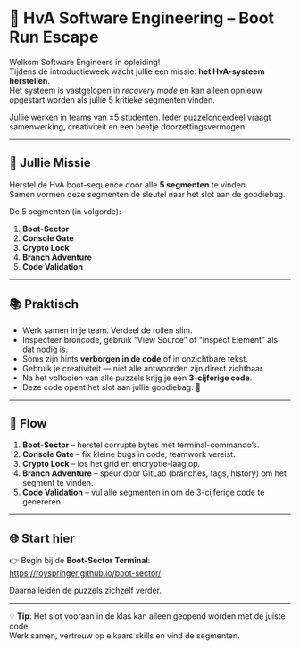 # 🚀 HvA Software Engineering – Boot Run Escape

Welkom Software Engineers in opleiding!  
Tijdens de introductieweek wacht jullie een missie: **het HvA-systeem herstellen**.  
Het systeem is vastgelopen in _recovery mode_ en kan alleen opnieuw opgestart worden als jullie 5 kritieke segmenten vinden.

Jullie werken in teams van ±5 studenten. Ieder puzzelonderdeel vraagt samenwerking, creativiteit en een beetje doorzettingsvermogen.

---

## 🔑 Jullie Missie

Herstel de HvA boot-sequence door alle **5 segmenten** te vinden.  
Samen vormen deze segmenten de sleutel naar het slot aan de goodiebag.

De 5 segmenten (in volgorde):

1. **Boot-Sector**
2. **Console Gate**
3. **Crypto Lock**
4. **Branch Adventure**
5. **Code Validation**

---

## 📚 Praktisch

- Werk samen in je team. Verdeel de rollen slim.
- Inspecteer broncode, gebruik “View Source” of “Inspect Element” als dat nodig is.
- Soms zijn hints **verborgen in de code** of in onzichtbare tekst.
- Gebruik je creativiteit — niet alle antwoorden zijn direct zichtbaar.
- Na het voltooien van alle puzzels krijg je een **3-cijferige code**.
- Deze code opent het slot aan jullie goodiebag. 🎁

---

## 🧭 Flow

1. **Boot-Sector** – herstel corrupte bytes met terminal-commando’s.
2. **Console Gate** – fix kleine bugs in code; teamwork vereist.
3. **Crypto Lock** – los het grid en encryptie-laag op.
4. **Branch Adventure** – speur door GitLab (branches, tags, history) om het segment te vinden.
5. **Code Validation** – vul alle segmenten in om de 3-cijferige code te genereren.

---

## 🌐 Start hier

👉 Begin bij de **Boot-Sector Terminal**:  
https://royspringer.github.io/boot-sector/

Daarna leiden de puzzels zichzelf verder.

---

💡 **Tip**: Het slot vooraan in de klas kan alleen geopend worden met de juiste code.  
Werk samen, vertrouw op elkaars skills en vind de segmenten.
